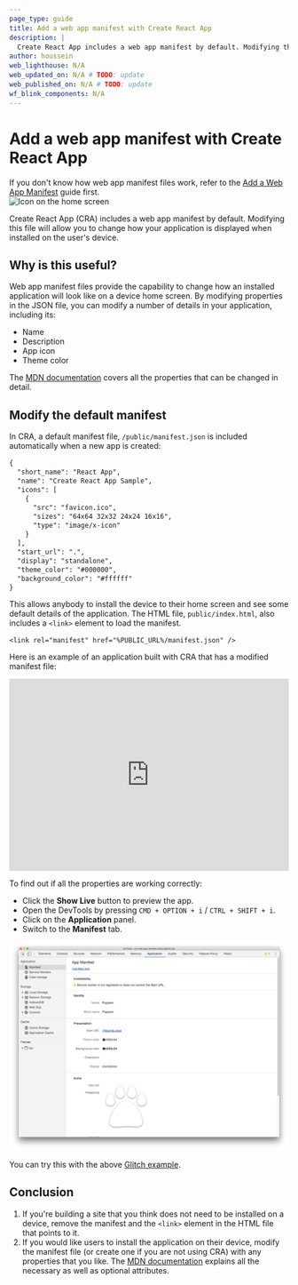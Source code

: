 ```yaml
---
page_type: guide
title: Add a web app manifest with Create React App
description: |
  Create React App includes a web app manifest by default. Modifying this file will allow you to change how your application is displayed when installed on the user's device.
author: houssein
web_lighthouse: N/A
web_updated_on: N/A # TODO: update
web_published_on: N/A # TODO: update
wf_blink_components: N/A
---
```


# Add a web app manifest with Create React App

<div class="aside note">
  If you don't know how web app manifest files work, refer to the <a href="/installable/add-manifest">Add a Web App Manifest</a> guide first.
</div>

<img width="300" class="attempt-right" src="./icon-home-screen.png" alt="Icon on the home screen">

Create React App (CRA) includes a web app manifest by default. Modifying this file will allow you to change how your application is displayed when installed on the user's device.

## Why is this useful?

Web app manifest files provide the capability to change how an installed application will look like on a device home screen. By modifying properties in the JSON file, you can modify a number of details in your application, including its:

* Name
* Description
* App icon
* Theme color

The [MDN documentation](https://developer.mozilla.org/en-US/docs/Web/Manifest) covers all the properties that can be changed in detail.

## Modify the default manifest

In CRA, a default manifest file, `/public/manifest.json` is included automatically when a new app is created:

```
{
  "short_name": "React App",
  "name": "Create React App Sample",
  "icons": [
    {
      "src": "favicon.ico",
      "sizes": "64x64 32x32 24x24 16x16",
      "type": "image/x-icon"
    }
  ],
  "start_url": ".",
  "display": "standalone",
  "theme_color": "#000000",
  "background_color": "#ffffff"
}
```

This allows anybody to install the device to their home screen and see some default details of the application. The HTML file, `public/index.html`, also includes a `<link>` element to load the manifest.

```
<link rel="manifest" href="%PUBLIC_URL%/manifest.json" />
```

Here is an example of an application built with CRA that has a modified manifest file:

<div class="glitch-embed-wrap" style="height: 346px; width: 100%;">
  <iframe
    src="https://glitch.com/embed/#!/embed/cra-web-app-manifest-defaut?path=public/manifest.json&previewSize=0"
    alt="cra-web-app-manifest-defaut on Glitch"
    style="height: 100%; width: 100%; border: 0;">
  </iframe>
</div>

To find out if all the properties are working correctly:

+  Click the **Show Live** button to preview the app.
+  Open the DevTools by pressing `CMD + OPTION + i` / `CTRL + SHIFT + i`.
+  Click on the **Application** panel.
+  Switch to the **Manifest** tab.

![Manifest tab in Chrome DevTools](./devtools.png)

You can try this with the above [Glitch example](https://cra-web-app-manifest-defaut.glitch.me/).

## Conclusion

1. If you're building a site that you think does not need to be installed on a device, remove the manifest and the `<link>` element in the HTML file that points to it.
2. If you would like users to install the application on their device, modify the manifest file (or create one if you are not using CRA) with any properties that you like. The [MDN documentation](https://developer.mozilla.org/en-US/docs/Web/Manifest) explains all the necessary as well as optional attributes.
